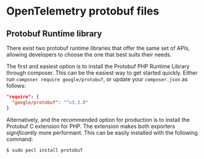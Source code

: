 # OpenTelemetry protobuf files

## Protobuf Runtime library

There exist two protobuf runtime libraries that offer the same set of APIs, allowing developers to choose the one that 
best suits their needs.

The first and easiest option is to install the Protobuf PHP Runtime Library through composer. This can be the easiest 
way to get started quickly. Either run `composer require google/protobuf`, or update your `composer.json` as follows:

```json
"require": {
  "google/protobuf": "^v3.3.0"
}
```

Alternatively, and the recommended option for production is to install the Protobuf C extension for PHP. The extension
makes both exporters _significantly_ more performant. This can be easily installed with the following command:
```sh
$ sudo pecl install protobuf
```

